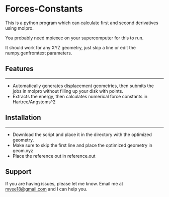 # Forces-Constants

This is a python program which can calculate first and second derivatives using molpro. 

You probably need mpiexec on your supercomputer for this to run. 

It should work for any XYZ geometry, just skip a line or edit the numpy.genfromtext parameters.

## Features
--------

- Automatically generates displacement geometries, then submits the jobs in molpro without filling up your disk with points.
- Extracts the energy, then calculates numerical force constants in Hartree/Angstoms^2

## Installation
------------

- Download the script and place it in the directory with the optimized geometry.
- Make sure to skip the first line and place the optimized geometry in geom.xyz
- Place the reference out in reference.out 

Support
-------

If you are having issues, please let me know.
Email me at mvee18@gmail.com and I can help you.
